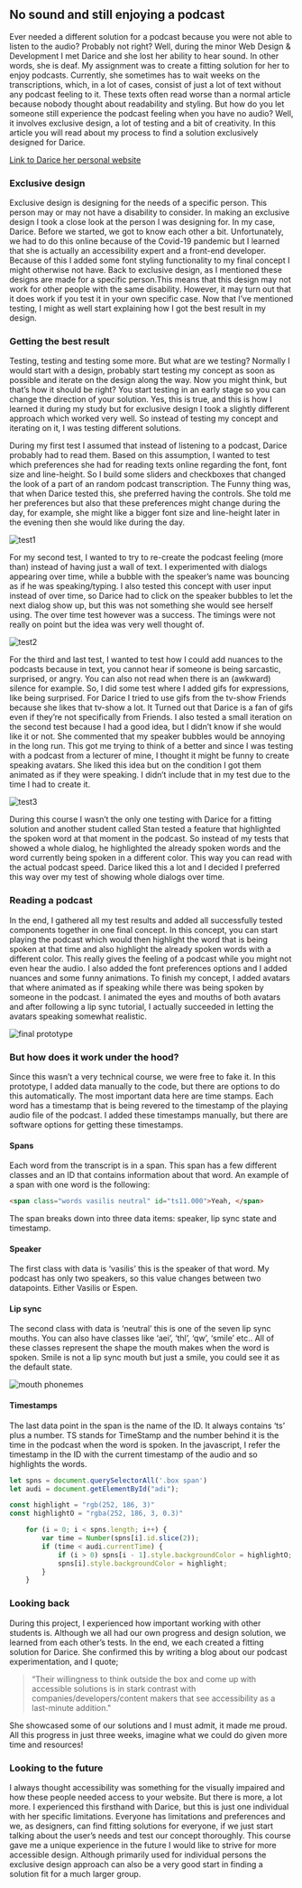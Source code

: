 ## No sound and still enjoying a podcast

Ever needed a different solution for a podcast because you were not able to listen to the audio? Probably not right? Well, during the minor Web Design & Development I met Darice and she lost her ability to hear sound. In other words, she is deaf. My assignment was to create a fitting solution for her to enjoy podcasts. Currently, she sometimes has to wait weeks on the transcriptions, which, in a lot of cases, consist of just a lot of text without any podcast feeling to it. These texts often read worse than a normal article because nobody thought about readability and styling. But how do you let someone still experience the podcast feeling when you have no audio? Well, it involves exclusive design, a lot of testing and a bit of creativity. In this article you will read about my process to find a solution exclusively designed for Darice.  
  
[Link to Darice her personal website](https://www.darice.org/)    
  
### Exclusive design
Exclusive design is designing for the needs of a specific person. This person may or may not have a disability to consider. In making an exclusive design I took a close look at the person I was designing for. In my case, Darice. Before we started, we got to know each other a bit. Unfortunately, we had to do this online because of the Covid-19 pandemic but I learned that she is actually an accessibility expert and a front-end developer. Because of this I added some font styling functionality to my final concept I might otherwise not have. Back to exclusive design, as I mentioned these designs are made for a specific person.This means that this design may not work for other people with the same disability. However, it may turn out that it does work if you test it in your own specific case. Now that I’ve mentioned testing, I might as well start explaining how I got the best result in my design.

### Getting the best result
Testing, testing and testing some more. But what are we testing? Normally I would start with a design, probably start testing my concept as soon as possible and iterate on the design along the way. Now you might think, but that’s how it should be right? You start testing in an early stage so you can change the direction of your solution. Yes, this is true, and this is how I learned it during my study but for exclusive design I took a slightly different approach which worked very well. So instead of testing my concept and iterating on it, I was testing different solutions.   
  
During my first test I assumed that instead of listening to a podcast, Darice probably had to read them. Based on this assumption, I wanted to test which preferences she had for reading texts online regarding the font, font size and line-height. So I build some sliders and checkboxes that changed the look of a part of an random podcast transcription. The Funny thing was, that when Darice tested this, she preferred having the controls. She told me her preferences but also that these preferences might change during the day, for example, she might like a bigger font size and line-height later in the evening then she would like during the day.  
  
![test1](https://user-images.githubusercontent.com/55492381/114010983-02248a00-9865-11eb-808e-e389e53a2df4.gif)  
  
For my second test, I wanted to try to re-create the podcast feeling (more than) instead of having just a wall of text. I experimented with dialogs appearing over time, while a bubble with the speaker’s name was bouncing as if he was speaking/typing. I also tested this concept with user input instead of over time, so Darice had to click on the speaker bubbles to let the next dialog show up, but this was not something she would see herself using. The over time test however was a success. The timings were not really on point but the idea was very well thought of.   
  
![test2](https://user-images.githubusercontent.com/55492381/114868297-0a953b80-9df6-11eb-856b-5dd79d80e9bf.gif)  

For the third and last test, I wanted to test how I could add nuances to the podcasts because in text, you cannot hear if someone is being sarcastic, surprised, or angry. You can also not read when there is an (awkward) silence for example. So, I did some test where I added gifs for expressions, like being surprised. For Darice I tried to use gifs from the tv-show Friends because she likes that tv-show a lot. It Turned out that Darice is a fan of gifs even if they’re not specifically from Friends. I also tested a small iteration on the second test because I had a good idea, but I didn’t know if she would like it or not. She commented that my speaker bubbles would be annoying in the long run. This got me trying to think of a better and since I was testing with a podcast from a lecturer of mine, I thought it might be funny to create speaking avatars. She liked this idea but on the condition I got them animated as if they were speaking. I didn’t include that in my test due to the time I had to create it.  
  
![test3](https://user-images.githubusercontent.com/55492381/115698270-babdf380-a364-11eb-8892-b26fb4f60453.gif)  

During this course I wasn’t the only one testing with Darice for a fitting solution and another student called Stan tested a feature that highlighted the spoken word at that moment in the podcast. So instead of my tests that showed a whole dialog, he highlighted the already spoken words and the word currently being spoken in a different color. This way you can read with the actual podcast speed. Darice liked this a lot and I decided I preferred this way over my test of showing whole dialogs over time.  
  
### Reading a podcast
In the end, I gathered all my test results and added all successfully tested components together in one final concept. In this concept, you can start playing the podcast which would then highlight the word that is being spoken at that time and also highlight the already spoken words with a different color. This really gives the feeling of a podcast while you might not even hear the audio. I also added the font preferences options and I added nuances and some funny animations. To finish my concept, I added avatars that where animated as if speaking while there was being spoken by someone in the podcast. I animated the eyes and mouths of both avatars and after following a lip sync tutorial, I actually succeeded in letting the avatars speaking somewhat realistic.  
  
![final prototype](https://user-images.githubusercontent.com/55492381/115963509-e46f4a00-a51f-11eb-991d-312a155f36ad.gif)  

### But how does it work under the hood?
Since this wasn’t a very technical course, we were free to fake it. In this prototype, I added data manually to the code, but there are options to do this automatically. The most important data here are time stamps. Each word has a timestamp that is being revered to the timestamp of the playing audio file of the podcast. I added these timestamps manually, but there are software options for getting these timestamps. 

#### Spans
Each word from the transcript is in a span. This span has a few different classes and an ID that contains information about that word. An example of a span with one word is the following:
```HTML
<span class="words vasilis neutral" id="ts11.000">Yeah, </span>
```
The span breaks down into three data items: speaker, lip sync state and timestamp.

#### Speaker
The first class with data is ‘vasilis’ this is the speaker of that word. My podcast has only two speakers, so this value changes between two datapoints. Either Vasilis or Espen. 

#### Lip sync
The second class with data is ‘neutral’ this is one of the seven lip sync mouths. You can also have classes like ‘aei’, ‘thl’, ‘qw’, ‘smile’ etc.. All of these classes represent the shape the mouth makes when the word is spoken. Smile is not a lip sync mouth but just a smile, you could see it as the default state. 
  
![mouth phonemes](https://user-images.githubusercontent.com/55492381/116434004-50b4bb00-a84a-11eb-9516-4c39908e2a2e.png)  
  
#### Timestamps
The last data point in the span is the name of the ID. It always contains ‘ts’ plus a number. TS stands for TimeStamp and the number behind it is the time in the podcast when the word is spoken. In the javascript, I refer the timestamp in the ID with the current timestamp of the audio and so highlights the words.

```JAVASCRIPT
let spns = document.querySelectorAll('.box span')
let audi = document.getElementById("adi");

const highlight = "rgb(252, 186, 3)"
const highlightO = "rgba(252, 186, 3, 0.3)"

    for (i = 0; i < spns.length; i++) {
        var time = Number(spns[i].id.slice(2));
        if (time < audi.currentTime) {
            if (i > 0) spns[i - 1].style.backgroundColor = highlightO;
            spns[i].style.backgroundColor = highlight;
        }
    }
```

### Looking back
During this project, I experienced how important working with other students is. Although we all had our own progress and design solution, we learned from each other’s tests. In the end, we each created a fitting solution for Darice. She confirmed this by writing a blog about our podcast experimentation, and I quote;  
  
> “Their willingness to think outside the box and come up with accessible solutions is in stark contrast with companies/developers/content makers that see accessibility as a last-minute addition." 
  
She showcased some of our solutions and I must admit, it made me proud. All this progress in just three weeks, imagine what we could do given more time and resources!   


### Looking to the future
I always thought accessibility was something for the visually impaired and how these people needed access to your website. But there is more, a lot more. I experienced this firsthand with Darice, but this is just one individual with her specific limitations. Everyone has limitations and preferences and we, as designers, can find fitting solutions for everyone, if we just start talking about the user’s needs and test our concept thoroughly. This course gave me a unique experience in the future I would like to strive for more accessible design. Although primarily used for individual persons the exclusive design approach can also be a very good start in finding a solution fit for a much larger group.  


